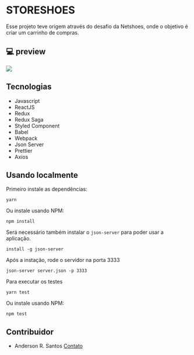 # STORESHOES

Esse projeto teve origem através do desafio da Netshoes, onde o objetivo é criar um carrinho de compras.

## :computer: preview

![](web-preview.gif)

## Tecnologias

- Javascript
- ReactJS
- Redux
- Redux Saga
- Styled Component
- Babel
- Webpack
- Json Server
- Prettier
- Axios

## Usando localmente

Primeiro instale as dependências:

```
yarn
```

Ou instale usando NPM:

```
npm install
```

Será necessário também instalar o `json-server` para poder usar a aplicação.

```
install -g json-server
```

Após a instação, rode o servidor na porta 3333

```
json-server server.json -p 3333
```

Para executar os testes

```
yarn test
```

Ou instale usando NPM:

```
npm test
```

## Contribuidor

- Anderson R. Santos [Contato](https://www.linkedin.com/in/anderson-ribeiro-dos-santos-a53a1a4b/)
